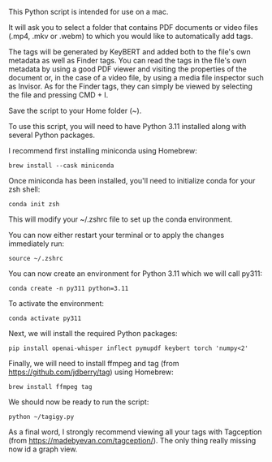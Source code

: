 This Python script is intended for use on a mac. 

It will ask you to select a folder that contains PDF documents or video files (.mp4, .mkv or .webm) to which you would like to automatically add tags. 

The tags will be generated by KeyBERT and added both to the file's own metadata as well as Finder tags.
You can read the tags in the file's own metadata by using a good PDF viewer and visiting the properties of the document or, in the case of a video file, by using a media file inspector such as Invisor.
As for the Finder tags, they can simply be viewed by selecting the file and pressing CMD + I.

Save the script to your Home folder (~).

To use this script, you will need to have Python 3.11 installed along with several Python packages.

I recommend first installing miniconda using Homebrew:

`brew install --cask miniconda`

Once miniconda has been installed, you'll need to initialize conda for your zsh shell:

`conda init zsh`

This will modify your ~/.zshrc file to set up the conda environment.

You can now either restart your terminal or to apply the changes immediately run:

`source ~/.zshrc`

You can now create an environment for Python 3.11 which we will call py311:

`conda create -n py311 python=3.11`

To activate the  environment:

`conda activate py311`

Next, we will install the required Python packages:

`pip install openai-whisper inflect pymupdf keybert torch 'numpy<2'`

Finally, we will need to install ffmpeg and tag (from https://github.com/jdberry/tag) using Homebrew:

`brew install ffmpeg tag`

We should now be ready to run the script:

`python ~/tagigy.py`

As a final word, I strongly recommend viewing all your tags with Tagception (from https://madebyevan.com/tagception/). The only thing really missing now id a graph view.
